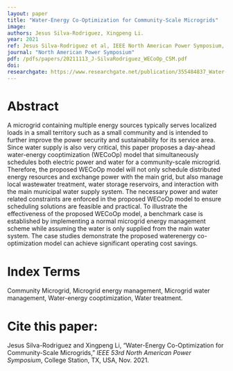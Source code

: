 ```yaml
---
layout: paper
title: "Water-Energy Co-Optimization for Community-Scale Microgrids"
image: 
authors: Jesus Silva-Rodriguez, Xingpeng Li.
year: 2021
ref: Jesus Silva-Rodriguez et al, IEEE North American Power Symposium, 2021. 
journal: "North American Power Symposium"
pdf: /pdfs/papers/20211113_J-SilvaRodriguez_WECoOp_CSM.pdf
doi: 
researchgate: https://www.researchgate.net/publication/355484837_Water-Energy_Co-Optimization_for_Community-Scale_Microgrids
---
```


# Abstract

A microgrid containing multiple energy sources typically serves localized loads in a small territory such as a small community and is intended to further improve the power security and sustainability for its service area. Since water supply is also very critical, this paper proposes a day-ahead water-energy cooptimization (WECoOp) model that simultaneously schedules both electric power and water for a community-scale microgrid.
Therefore, the proposed WECoOp model will not only schedule distributed energy resources and exchange power with the main grid, but also manage local wastewater treatment, water storage reservoirs, and interaction with the main municipal water supply system.  The necessary power and water related constraints are enforced in the proposed WECoOp model to ensure scheduling solutions are feasible and practical. To illustrate the effectiveness of the proposed WECoOp model, a benchmark case is established by implementing a normal microgrid energy management scheme while assuming the water is only supplied from the main water system. The case studies demonstrate the proposed waterenergy co-optimization model can achieve significant operating cost savings.

# Index Terms
Community Microgrid, Microgrid energy management, Microgrid water management, Water-energy cooptimization, Water treatment.

# Cite this paper:
Jesus Silva-Rodriguez and Xingpeng Li, “Water-Energy Co-Optimization for Community-Scale Microgrids,” *IEEE 53rd North American Power Symposium*, College Station, TX, USA, Nov. 2021.
